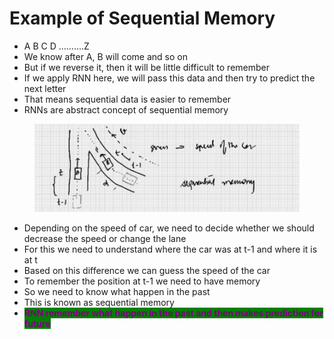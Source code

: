 # Example of Sequential Memory

* A B C D ……….Z
* We know after A, B will come and so on
* But if we reverse it, then it will be little difficult to remember
* If we apply RNN here, we will pass this data and then try to predict the next letter
* That means sequential data is easier to remember
* RNNs are abstract concept of sequential memory

<figure><img src="../.gitbook/assets/image (6) (1) (2).png" alt=""><figcaption></figcaption></figure>

* Depending on the speed of car, we need to decide whether we should decrease the speed or change the lane
* For this we need to understand where the car was at t-1 and where it is at t
* Based on this difference we can guess the speed of the car
* To remember the position at t-1 we need to have memory
* So we need to know what happen in the past
* This is known as sequential memory
* <mark style="color:purple;background-color:green;">**RNN remember what happen in the past and then makes prediction for future**</mark>
